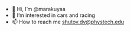 - 👋 Hi, I’m @marakuyaa
- 👀 I’m interested in cars and racing
- 📫 How to reach me shutov.dv@phystech.edu
